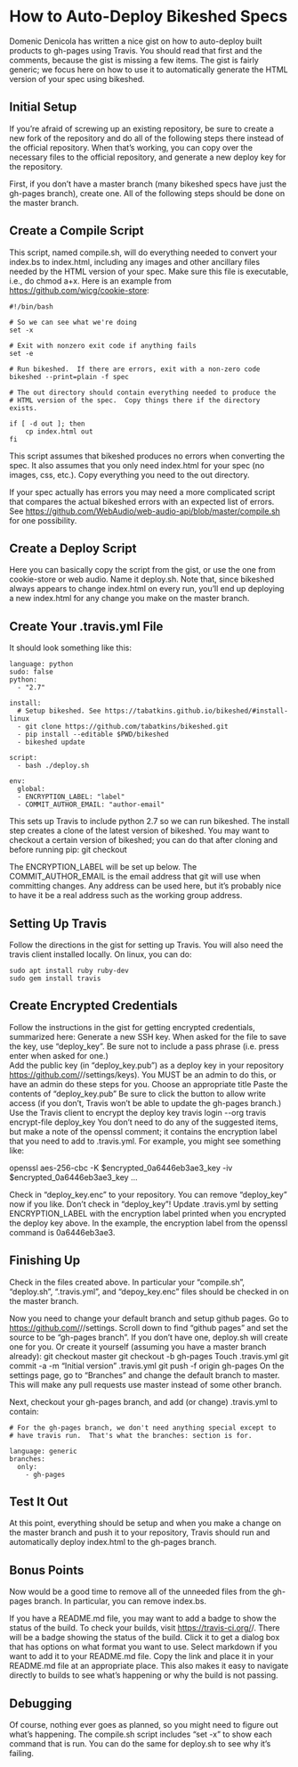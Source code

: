 # How to Auto-Deploy Bikeshed Specs
Domenic Denicola has written a nice gist on how to auto-deploy built products to gh-pages using Travis.  You should read that first and the comments, because the gist is missing a few items.  The gist is fairly generic; we focus here on how to use it to automatically generate the HTML version of your spec using bikeshed.


## Initial Setup
If you’re afraid of screwing up an existing repository, be sure to create a new fork of the repository and do all of the following steps there instead of the official repository.  When that’s working, you can copy over the necessary files to the official repository, and generate a new deploy key for the repository.

First, if you don’t have a master branch (many bikeshed specs have just the gh-pages branch), create one.  All of the following steps should be done on the master branch.

## Create a Compile Script
This script, named compile.sh, will do everything needed to convert your index.bs to index.html, including any images and other ancillary files needed by the HTML version of your spec. Make sure this file is executable, i.e., do chmod a+x.  Here is an example from https://github.com/wicg/cookie-store:
```
#!/bin/bash

# So we can see what we're doing
set -x

# Exit with nonzero exit code if anything fails
set -e

# Run bikeshed.  If there are errors, exit with a non-zero code
bikeshed --print=plain -f spec

# The out directory should contain everything needed to produce the
# HTML version of the spec.  Copy things there if the directory exists.

if [ -d out ]; then
    cp index.html out
fi
```

This script assumes that bikeshed produces no errors when converting the spec.  It also assumes that you only need index.html for your spec (no images, css, etc.). Copy everything you need to the out directory.

If your spec actually has errors you may need a more complicated script that compares the actual bikeshed errors with an expected list of errors.  See https://github.com/WebAudio/web-audio-api/blob/master/compile.sh for one possibility.

## Create a Deploy Script
Here you can basically copy the script from the gist, or use the one from cookie-store or web audio. Name it deploy.sh. Note that, since bikeshed always appears to change index.html on every run, you’ll end up deploying a new index.html for any change you make on the master branch.

## Create Your .travis.yml File
It should look something like this:
```
language: python
sudo: false
python:
  - "2.7"

install:
  # Setup bikeshed. See https://tabatkins.github.io/bikeshed/#install-linux
  - git clone https://github.com/tabatkins/bikeshed.git
  - pip install --editable $PWD/bikeshed
  - bikeshed update
 
script:
  - bash ./deploy.sh

env:
  global:
  - ENCRYPTION_LABEL: "label"
  - COMMIT_AUTHOR_EMAIL: "author-email"
```
This sets up Travis to include python 2.7 so we can run bikeshed.  The install step creates a clone of the latest version of bikeshed.  You may want to checkout a certain version of bikeshed; you can do that after cloning and before running pip:  git checkout <version>

The ENCRYPTION_LABEL will be set up below.  The COMMIT_AUTHOR_EMAIL is the email address that git will use when committing changes.  Any address can be used here, but it’s probably nice to have it be a real address such as the working group address.

## Setting Up Travis
Follow the directions in the gist for setting up Travis. You will also need the travis client installed locally. On linux, you can do:
```
sudo apt install ruby ruby-dev
sudo gem install travis
```


## Create Encrypted Credentials
Follow the instructions in the gist for getting encrypted credentials, summarized here:
Generate a new SSH key.  When asked for the file to save the key, use “deploy_key”. Be sure not to include a pass phrase (i.e. press enter when asked for one.)  
Add the public key (in “deploy_key.pub”) as a deploy key in your repository  https://github.com/<proj-name>/<repo-name>/settings/keys).  You MUST be an admin to do this, or have an admin do these steps for you.
Choose an appropriate title
Paste the contents of “deploy_key.pub”
Be sure to click the button to allow write access (if you don’t, Travis won’t be able to update the gh-pages branch.)
Use the Travis client to encrypt the deploy key
travis login --org
travis encrypt-file deploy_key
You don’t need to do any of the suggested items, but make a note of the openssl comment; it contains the encryption label that you need to add to .travis.yml.  For example, you might see something like:

openssl aes-256-cbc -K $encrypted_0a6446eb3ae3_key -iv $encrypted_0a6446eb3ae3_key ...

Check in “deploy_key.enc” to your repository.  You can remove “deploy_key” now if you like. Don’t check in “deploy_key”!
Update .travis.yml by setting ENCRYPTION_LABEL with the encryption label printed when you encrypted the deploy key above. In the example, the encryption label from the openssl command is 0a6446eb3ae3.

## Finishing Up
Check in the files created above.  In particular your “compile.sh”, “deploy.sh”, “.travis.yml”, and “depoy_key.enc” files should be checked in on the master branch.

Now you need to change your default branch and setup github pages.
Go to https://github.com/<proj-name>/<repo-name>/settings. Scroll down to find “github pages” and set the source to be “gh-pages branch”.  If you don’t have one, deploy.sh will create one for you.  Or create it yourself (assuming you have a master branch already):
git checkout master
git checkout -b gh-pages
Touch .travis.yml
git commit -a -m “Initial version” .travis.yml
git push -f origin gh-pages
On the settings page, go to “Branches” and change the default branch to master.  This will make any pull requests use master instead of some other branch.

Next, checkout your gh-pages branch, and add (or change) .travis.yml to contain:
```
# For the gh-pages branch, we don't need anything special except to
# have travis run.  That's what the branches: section is for.

language: generic
branches:
  only:
    - gh-pages
```
## Test It Out
At this point, everything should be setup and when you make a change on the master branch and push it to your repository, Travis should run and automatically deploy index.html to the gh-pages branch.

## Bonus Points
Now would be a good time to remove all of the unneeded files from the gh-pages branch.  In particular, you can remove index.bs.

If you have a README.md file, you may want to add a badge to show the status of the build.  To check your builds, visit https://travis-ci.org/<project>/<repo>.  There will be a badge showing the status of the build.  Click it to get a dialog box that has options on what format you want to use.  Select markdown if you want to add it to your README.md file.  Copy the link and place it in your README.md file at an appropriate place.  This also makes it easy to navigate directly to builds to see what’s happening or why the build is not passing.

## Debugging
Of course, nothing ever goes as planned, so you might need to figure out what’s happening.  The compile.sh script includes “set -x” to show each command that is run.  You can do the same for deploy.sh to see why it’s failing.
